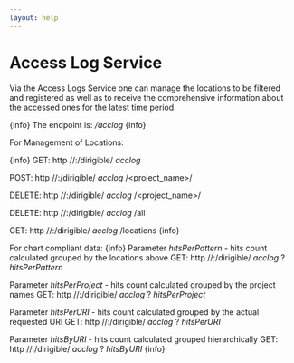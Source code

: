 ```yaml
---
layout: help
---
```


Access Log Service
===

Via the Access Logs Service one can manage the locations to be filtered and registered as well as to receive the comprehensive information about the accessed ones for the latest time period.

{info}
The endpoint is: */acclog*
{info}

For Management of Locations:

{info}
GET: http //<host>:<port>/dirigible/ *acclog*
 
POST: http //<host>:<port>/dirigible/ *acclog* /<project_name>/<location>
 
DELETE: http //<host>:<port>/dirigible/ *acclog* /<project_name>/<location>
 
DELETE: http //<host>:<port>/dirigible/ *acclog* /all

GET: http //<host>:<port>/dirigible/ *acclog* /locations
{info}

For chart compliant data:
{info}
Parameter *hitsPerPattern* - hits count calculated grouped by the locations above
GET: http //<host>:<port>/dirigible/ *acclog* ? *hitsPerPattern*

Parameter *hitsPerProject* - hits count calculated grouped by the project names
GET: http //<host>:<port>/dirigible/ *acclog* ? *hitsPerProject*

Parameter *hitsPerURI* - hits count calculated grouped by the actual requested URI
GET: http //<host>:<port>/dirigible/ *acclog* ? *hitsPerURI*

Parameter *hitsByURI* - hits count calculated grouped hierarchically
GET: http //<host>:<port>/dirigible/ *acclog* ? *hitsByURI*
{info}
